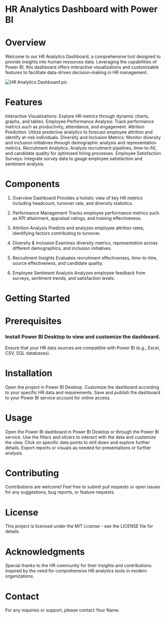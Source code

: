 # HR Analytics Dashboard with Power BI

# Overview
Welcome to our HR Analytics Dashboard, a comprehensive tool designed to provide insights into human resources data. Leveraging the capabilities of Power BI, this dashboard offers interactive visualizations and customizable features to facilitate data-driven decision-making in HR management.


![HR Analytics Dashboard pic](https://github.com/hemantchoudhry/HR-Analytics-Dashboard-with-Power-BI/assets/165124115/304ed313-36d3-4bc1-be6a-278c8f756c87)

# Features

Interactive Visualizations: Explore HR metrics through dynamic charts, graphs, and tables.
Employee Performance Analysis: Track performance metrics such as productivity, attendance, and engagement.
Attrition Prediction: Utilize predictive analytics to forecast employee attrition and identify at-risk individuals.
Diversity and Inclusion Metrics: Monitor diversity and inclusion initiatives through demographic analysis and representation metrics.
Recruitment Analytics: Analyze recruitment pipelines, time-to-fill, and candidate quality for optimized hiring processes.
Employee Satisfaction Surveys: Integrate survey data to gauge employee satisfaction and sentiment analysis.

# Components
1. Overview Dashboard
Provides a holistic view of key HR metrics including headcount, turnover rate, and diversity statistics.

2. Performance Management
Tracks employee performance metrics such as KPI attainment, appraisal ratings, and training effectiveness.

3. Attrition Analysis
Predicts and analyzes employee attrition rates, identifying factors contributing to turnover.

4. Diversity & Inclusion
Examines diversity metrics, representation across different demographics, and inclusion initiatives.

5. Recruitment Insights
Evaluates recruitment effectiveness, time-to-hire, source effectiveness, and candidate quality.

6. Employee Sentiment Analysis
Analyzes employee feedback from surveys, sentiment trends, and satisfaction levels.

# Getting Started
# Prerequisites

### Install Power BI Desktop to view and customize the dashboard.
Ensure that your HR data sources are compatible with Power BI (e.g., Excel, CSV, SQL databases).

# Installation
Open the project in Power BI Desktop.
Customize the dashboard according to your specific HR data and requirements.
Save and publish the dashboard to your Power BI service account for online access.

# Usage
Open the Power BI dashboard in Power BI Desktop or through the Power BI service.
Use the filters and slicers to interact with the data and customize the view.
Click on specific data points to drill down and explore further details.
Export reports or visuals as needed for presentations or further analysis.

# Contributing
Contributions are welcome! Feel free to submit pull requests or open issues for any suggestions, bug reports, or feature requests.

# License
This project is licensed under the MIT License - see the LICENSE file for details.

# Acknowledgments
Special thanks to the HR community for their insights and contributions.
Inspired by the need for comprehensive HR analytics tools in modern organizations.
# Contact
For any inquiries or support, please contact Your Name.
